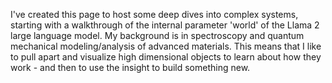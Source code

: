 I've created this page to host some deep dives into complex systems, starting with a walkthrough of the internal parameter 'world' of the Llama 2 large language model.  My background is in spectroscopy and quantum mechanical modeling/analysis of advanced materials. This means that I like to pull apart and visualize high dimensional objects to learn about how they work - and then to use the insight to build something new.

